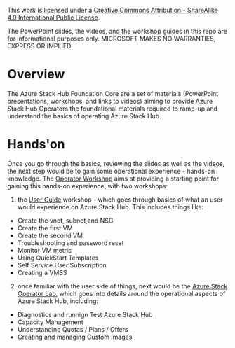 This work is licensed under a [Creative Commons Attribution - ShareAlike 4.0 International Public License](https://creativecommons.org/licenses/by-sa/4.0/legalcode).

The PowerPoint slides, the videos, and the workshop guides in this repo are for informational purposes only. MICROSOFT MAKES NO WARRANTIES, EXPRESS OR IMPLIED.

# Overview

The Azure Stack Hub Foundation Core are a set of materials (PowerPoint presentations, workshops, and links to videos) aiming to provide Azure Stack Hub Operators the foundational materials required to ramp-up and understand the basics of operating Azure Stack Hub.

# Hands'on

Once you go through the basics, reviewing the slides as well as the videos, the next step would be to gain some operational experience - hands-on knowledge. 
The [Operator Workshop](./readme.md) aims at providing a starting point for gaining this hands-on experience, with two workshops:

1. the [User Guide](./azure-stack-hub-lab-guide-user.md) workshop - which goes through basics of what an user would experience on Azure Stack Hub. This includes things like:
* Create the vnet, subnet,and NSG
* Create the first VM
* Create the second VM
* Troubleshooting and password reset
* Monitor VM metric
* Using QuickStart Templates
* Self Service User Subscription
* Creating a VMSS

2. once familiar with the user side of things, next would be the [Azure Stack Operator Lab](./azure-stack-hub-lab-guide-operator.md), which goes into details around the operational aspects of Azure Stack Hub, including:

* Diagnostics and runnign Test Azure Stack Hub
* Capacity Management
* Understanding Quotas / Plans / Offers
* Creating and managing Custom Images

